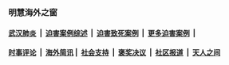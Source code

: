 
### 明慧海外之窗

####  [武汉肺炎](indexes/365.md?t=04151201) &nbsp;|&nbsp;  [迫害案例综述](indexes/328.md?t=04151201) &nbsp;|&nbsp; [迫害致死案例](indexes/277.md?t=04151201)  &nbsp;|&nbsp; [更多迫害案例](indexes/81.md?t=04151201)  &nbsp;|&nbsp; 
####  [时事评论](indexes/19.md?t=04151201) &nbsp;|&nbsp; [海外简讯](indexes/245.md?t=04151201)&nbsp;|&nbsp;  [社会支持](indexes/140.md?t=04151201) &nbsp;|&nbsp; [褒奖决议](indexes/282.md?t=04151201) &nbsp;|&nbsp; [社区报道](indexes/91.md?t=04151201)  &nbsp;|&nbsp; [天人之间](indexes/78.md?t=04151201) 

